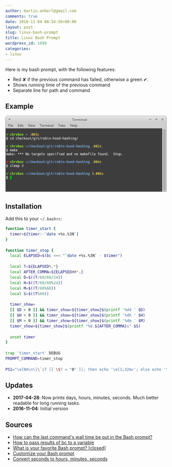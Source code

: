 ```yaml
---
author: martin.ankerl@gmail.com
comments: true
date: 2016-11-04 08:54:56+00:00
layout: post
slug: linux-bash-prompt
title: Linux Bash Prompt
wordpress_id: 1699
categories:
- linux
---
```


Here is my bash prompt, with the following features:

 	
* Red ✘ if the previous command has failed, otherwise a green ✔.
* Shows running time of the previous command
* Separate line for path and command

## Example

![screenshot_2016-11-07_06-24-23](/img/2016/11/Screenshot_2016-11-07_06-24-23.png)

## Installation

Add this to your `~/.bashrc`:
 
```bash   
function timer_start {
  timer=${timer:-`date +%s.%3N`}
}
  
function timer_stop {
  local ELAPSED=$(bc <<< "`date +%s.%3N` - $timer")

  local T=${ELAPSED%.*} 
  local AFTER_COMMA=${ELAPSED##*.}
  local D=$((T/60/60/24))
  local H=$((T/60/60%24))
  local M=$((T/60%60))
  local S=$((T%60))

  timer_show=
  [[ $D > 0 ]] && timer_show=${timer_show}$(printf '%dd ' $D)
  [[ $H > 0 ]] && timer_show=${timer_show}$(printf '%dh ' $H)
  [[ $M > 0 ]] && timer_show=${timer_show}$(printf '%dm ' $M)
  timer_show=${timer_show}$(printf "%d.${AFTER_COMMA}s" $S)
  
  unset timer
}
  
trap 'timer_start' DEBUG
PROMPT_COMMAND=timer_stop
  
PS1="\e[0m\n\[\`if [[ \$? = "0" ]]; then echo '\e[1;32m✔'; else echo '\e[1;31m✘' ; fi\` \e[1;32m\h\e[0m \e[1;94m\w\e[0m \e[93m\${timer_show}\e[0m\n\$ "
```

## Updates

* **2017-04-28**: Now prints days, hours, minutes, seconds. Much better readable for long running tasks.
* **2016-11-04**: Initial version

## Sources

  * [How can the last command's wall time be put in the Bash prompt?](http://stackoverflow.com/a/1862762/48181)
  * [How to pass results of bc to a variable](http://askubuntu.com/a/229451/14585)
  * [What is your favorite Bash prompt? [closed]](http://stackoverflow.com/a/103874/48181)
  * [Customize your Bash prompt](https://makandracards.com/makandra/1090-customize-your-bash-prompt)
  * [Convert seconds to hours, minutes, seconds](http://stackoverflow.com/a/32164707/48181)